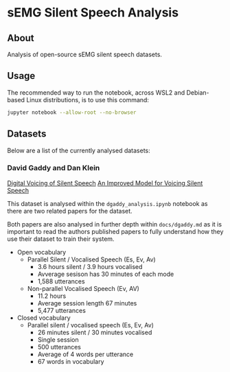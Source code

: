 # sEMG Silent Speech Analysis

## About

Analysis of open-source sEMG silent speech datasets.

## Usage

The recommended way to run the notebook, across WSL2
and Debian-based Linux distributions, is to use this
command:

```bash
jupyter notebook --allow-root --no-browser
```

## Datasets

Below are a list of the currently analysed datasets:

### David Gaddy and Dan Klein

[Digital Voicing of Silent Speech](https://arxiv.org/pdf/2010.02960.pdf)
[An Improved Model for Voicing Silent Speech](https://arxiv.org/pdf/2106.01933.pdf)

This dataset is analysed within the `dgaddy_analysis.ipynb`
notebook as there are two related papers for the dataset.

Both papers are also analysed in further depth within `docs/dgaddy.md`
as it is important to read the authors published papers to fully
understand how they use their dataset to train their system.

- Open vocabulary
    - Parallel Silent / Vocalised Speech (Es, Ev, Av)
        - 3.6 hours silent / 3.9 hours vocalised
        - Avverage sesison has 30 minutes of each mode
        - 1,588 utterances
    - Non-parallel Vocalised Speech (Ev, AV)
        - 11.2 hours
        - Average session length 67 minutes
        - 5,477 utterances
- Closed vocabulary
    - Parallel silent / vocalised speech (Es, Ev, Av)
        - 26 minutes silent / 30 minutes vocalised
        - Single session
        - 500 utterances
        - Average of 4 words per utterance
        - 67 words in vocabulary